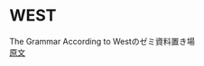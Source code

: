 # WEST
The Grammar According to Westのゼミ資料置き場  
[原文](https://faculty.math.illinois.edu/~west/grammar.html)
